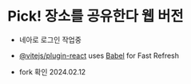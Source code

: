 # Pick! 장소를 공유한다 웹 버전

- 네아로 로그인 작업중

- [@vitejs/plugin-react](https://github.com/vitejs/vite-plugin-react/blob/main/packages/plugin-react/README.md) uses [Babel](https://babeljs.io/) for Fast Refresh

- fork 확인 2024.02.12
